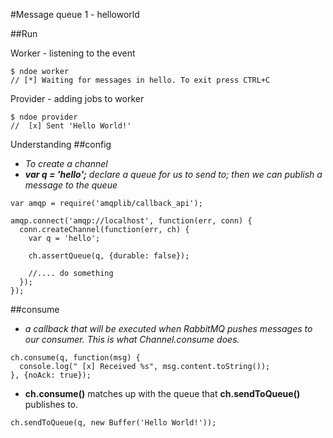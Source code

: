 #Message queue 1 - helloworld

##Run

Worker - listening to the event
```
$ ndoe worker
// [*] Waiting for messages in hello. To exit press CTRL+C
```

Provider - adding jobs to worker
```
$ ndoe provider
//  [x] Sent 'Hello World!'
```

Understanding
##config
 - *To create a channel*
 - _**var q = 'hello';** declare a queue for us to send to; then we can publish a message to the queue_
```
var amqp = require('amqplib/callback_api');

amqp.connect('amqp://localhost', function(err, conn) {
  conn.createChannel(function(err, ch) {
    var q = 'hello';

    ch.assertQueue(q, {durable: false});

    //.... do something
  });
});
```

##consume
 - _a callback that will be executed when RabbitMQ pushes messages to our consumer. This is what Channel.consume does._
```
ch.consume(q, function(msg) {
  console.log(" [x] Received %s", msg.content.toString());
}, {noAck: true});
```

- **ch.consume()** matches up with the queue that **ch.sendToQueue()** publishes to.
```
ch.sendToQueue(q, new Buffer('Hello World!'));

```



